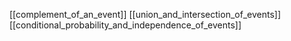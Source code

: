 [[complement_of_an_event]]
[[union_and_intersection_of_events]]
[[conditional_probability_and_independence_of_events]]
